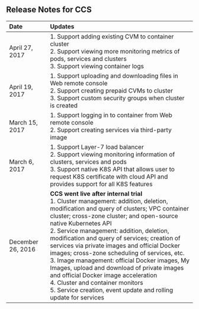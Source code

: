 ## Release Notes for CCS

| Date | Updates |
|:--|:---|
| April 27, 2017 | 1. Support adding existing CVM to container cluster<br>2. Support viewing more monitoring metrics of pods, services and clusters<br>3. Support viewing container logs |
| April 19, 2017 | 1. Support uploading and downloading files in Web remote console<br>2. Support creating prepaid CVMs to cluster<br> 3. Support custom security groups when cluster is created |
| March 15, 2017 | 1. Support logging in to container from Web remote console<br>2. Support creating services via third-party image |
| March 6, 2017 | 1. Support Layer-7 load balancer<br>2. Support viewing monitoring information of clusters, services and pods<br>3. Support native K8S API that allows user to request K8S certificate with cloud API and provides support for all K8S features |
| December 26, 2016 | **CCS went live after internal trial**<br>1. Cluster management: addition, deletion, modification and query of clusters; VPC container cluster; cross-zone cluster; and open-source native Kubernetes API<br>2. Service management: addition, deletion, modification and query of services; creation of services via private images and official Docker images; cross-zone scheduling of services, etc.<br>3. Image management: official Docker images, My Images, upload and download of private images and official Docker image acceleration<br>4. Cluster and container monitors<br>5. Service creation, event update and rolling update for services |



